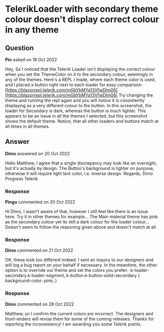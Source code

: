 # TelerikLoader with secondary theme colour doesn't display correct colour in any theme

## Question

**Pin** asked on 18 Oct 2022

Hey, So I noticed that the Telerik Loader isn't displaying the correct colour when you set the ThemeColor on it to the secondary colour, seemingly in any of the themes. Here's a REPL I made, where each theme color is used, and I placed a button right next to each loader for easy comparison: [https://blazorrepl.telerik.com/mGbYbMYa13VfwDlm06](https://blazorrepl.telerik.com/mGbYbMYa13VfwDlm06) Try changing the theme and running the repl again and you will notice it is consistently displaying as a very different colour to the button. In this screenshot, the loader for Secondary is dark, whereas the button is much lighter. This appears to be an issue in all the themes I selected, but this screenshot shows the default theme. Notice, that all other loaders and buttons match at all times in all themes.

## Answer

**Dimo** answered on 20 Oct 2022

Hello Matthew, I agree that a single discrepancy may look like an oversight, but it's actually by design. The Button's background is lighter on purpose, otherwise it will require light text color, i.e. inverse design. Regards, Dimo Progress Telerik

### Response

**Pingu** commented on 20 Oct 2022

Hi Dimo, I wasn't aware of that, however I still feel like there is an issue here. Try it in other themes for example... The Main material theme has pink as the secondary colour yet its still a dark colour for the loader colour... Doesn't seem to follow the reasoning given above and doesn't match at all.

### Response

**Dimo** commented on 21 Oct 2022

OK, these look too different indeed. I sent an inquiry to our designers and will log a bug report on your behalf if necessary. In the meantime, the other option is to override our theme and set the colors you prefer: .k-loader-secondary.k-loader-segment,.k-button.k-button-solid-secondary { background-color: pink;
}

### Response

**Dimo** commented on 28 Oct 2022

Matthew, so I confirm the current colors are incorrect. The designers and front-enders will revise them for some of the coming releases. Thanks for reporting the inconsistency! I am awarding you some Telerik points.
